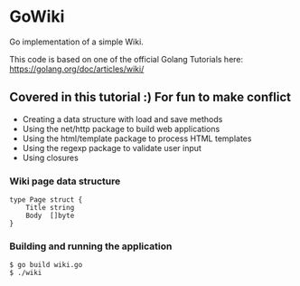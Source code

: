 # GoWiki
Go implementation of a simple Wiki.

This code is based on one of the official Golang Tutorials here: https://golang.org/doc/articles/wiki/

## Covered in this tutorial :) For fun to make conflict

- Creating a data structure with load and save methods
- Using the net/http package to build web applications
- Using the html/template package to process HTML templates
- Using the regexp package to validate user input
- Using closures


### Wiki page data structure

```
type Page struct {
    Title string
    Body  []byte
}
```

### Building and running the application

```
$ go build wiki.go
$ ./wiki
```
